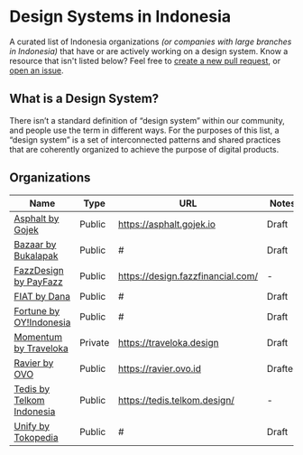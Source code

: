 # Design Systems in Indonesia

A curated list of Indonesia organizations _(or companies with large branches in Indonesia)_ that have or are actively working on a design system. Know a resource that isn't listed below? Feel free to [create a new pull request](https://github.com/daengdoang/design-systems-in-indonesia/compare), or [open an issue](https://github.com/viljamis/design-systems-in-indonesia/issues/new).

## What is a Design System?

There isn’t a standard definition of “design system” within our community, and people use the term in different ways. For the purposes of this list, a “design system” is a set of interconnected patterns and shared practices that are coherently organized to achieve the purpose of digital products.

## Organizations

| Name | Type | URL | Notes
| --- | --- | --- | --- |
| [Asphalt by Gojek](https://asphalt.gojek.io) | Public | https://asphalt.gojek.io | Draft |
| [Bazaar by Bukalapak](#) | Public | # | Draft |
| [FazzDesign by PayFazz](https://design.fazzfinancial.com/) | Public | https://design.fazzfinancial.com/ | - |
| [FIAT by Dana](#) | Public | # | Draft |
| [Fortune by OY!Indonesia](#) | Public | # | Draft |
| [Momentum by Traveloka](https://traveloka.design) | Private | https://traveloka.design | Draft |
| [Ravier by OVO](https://ravier.ovo.id) | Public | https://ravier.ovo.id | Drafted |
| [Tedis by Telkom Indonesia](https://tedis.telkom.design/) | Public | https://tedis.telkom.design/ | - |
| [Unify by Tokopedia](#) | Public | # | Draft |

